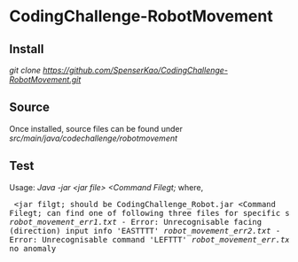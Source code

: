 # CodingChallenge-RobotMovement

## Install
_git clone https://github.com/SpenserKao/CodingChallenge-RobotMovement.git_
  
## Source
Once installed, source files can be found under _src/main/java/codechallenge/robotmovement_

## Test
   Usage: _Java -jar &lt;jar file&gt; &lt;Command Filegt;_
	 where, 
	 <pre>
		&lt;jar filgt; should be CodingChallenge_Robot.jar
		&lt;Command Filegt; can find one of following three files for specific scenarios:
			_robot_movement_err1.txt_ - Error: Unrecognisable facing (direction) input info 'EASTTTT'
			_robot_movement_err2.txt_ - Error: Unrecognisable command 'LEFTTT'
			_robot_movement_err.txt_ - no anomaly	
	</pre>
